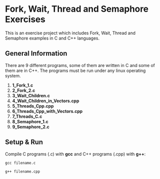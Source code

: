 # Fork, Wait, Thread and Semaphore Exercises
This is an exercise project which includes Fork, Wait, Thread and Semaphore examples in C and C++ languages.

## General Information
There are 9 different programs, some of them are written in C and some of them are in C++. The programs must be run under any linux operating system.
1. **1_Fork_1.c**
2. **2_Fork_2.c**
3. **3_Wait_Children.c**
4. **4_Wait_Children_in_Vectors.cpp**
5. **5_Threads_Cpp.cpp**
6. **6_Threads_Cpp_with_Vectors.cpp**
7. **7_Threads_C.c**
8. **8_Semaphore_1.c**
9. **9_Semaphore_2.c**

## Setup & Run
Compile C programs (.c) with **gcc** and C++ programs (.cpp) with **g++**:
```
gcc filename.c
```
```
g++ filename.cpp
```
